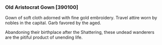 ### Old Aristocrat Gown [390100]

Gown of soft cloth adorned with fine gold embroidery. Travel attire worn by nobles in the capital. Garb favored by the aged.

Abandoning their birthplace after the Shattering, these undead wanderers are the pitiful product of unending life.